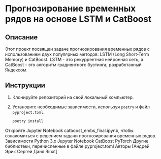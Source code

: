 # Прогнозирование временных рядов на основе LSTM и CatBoost

## Описание
Этот проект посвящен задаче прогнозирования временных рядов с использованием двух популярных методов: LSTM (Long Short-Term Memory) и CatBoost. LSTM - это рекуррентная нейронная сеть, а CatBoost - это алгоритм градиентного бустинга, разработанный Яндексом.

## Инструкции
1. Клонируйте репозиторий на свой локальный компьютер.
2. Установите необходимые зависимости, используя `poetry` и файл `pyproject.toml`.

   ```bash
   poetry install
Откройте Jupyter Notebook catboost_embs_final.ipynb, чтобы ознакомиться с решением задачи прогнозирования временных рядов.
Зависимости
Python 3.x
Jupyter Notebook
CatBoost
PyTorch
Другие библиотеки, перечисленные в файле pyproject.toml
Авторы
[Андрей Эрик Сергей Даня Rinat]
